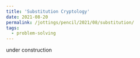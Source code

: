 ```yaml
---
title: 'Substitution Cryptology'
date: 2021-08-20
permalink: /jottings/pencil/2021/08/substitution/
tags:
  - problem-solving
---
```


under construction
